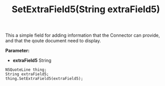 ﻿---
uid: crmscript_ref_NSQuoteLine_SetExtraField5
title: SetExtraField5(String extraField5)
intellisense: NSQuoteLine.SetExtraField5
keywords: NSQuoteLine, GetExtraField5
so.topic: reference
---

This a simple field for adding information that the Connector can provide, and that the qoute document need to display.

**Parameter:** 
 - **extraField5** String

```crmscript
NSQuoteLine thing;
String extraField5;
thing.SetExtraField5(extraField5);
```

